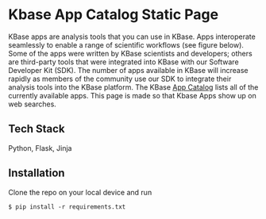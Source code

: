 # Kbase App Catalog Static Page
KBase apps are analysis tools that you can use in KBase. Apps interoperate seamlessly to enable a range of scientific workflows (see figure below). Some of the apps were written by KBase scientists and developers; others are third-party tools that were integrated into KBase with our Software Developer Kit (SDK). The number of apps available in KBase will increase rapidly as members of the community use our SDK to integrate their analysis tools into the KBase platform.
The KBase [App Catalog](https://narrative.kbase.us/#appcatalog) lists all of the currently available apps.
This page is made so that Kbase Apps show up on web searches.

## Tech Stack
Python, Flask, Jinja

## Installation
Clone the repo on your local device and run
```
$ pip install -r requirements.txt
```
